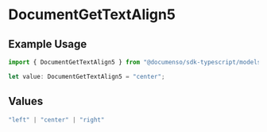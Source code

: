 # DocumentGetTextAlign5

## Example Usage

```typescript
import { DocumentGetTextAlign5 } from "@documenso/sdk-typescript/models/operations";

let value: DocumentGetTextAlign5 = "center";
```

## Values

```typescript
"left" | "center" | "right"
```